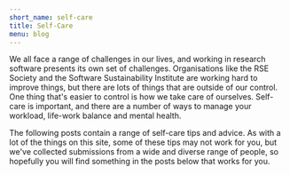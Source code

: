 ```yaml
---
short_name: self-care
title: Self-Care
menu: blog
---
```


We all face a range of challenges in our lives, and working in research software presents
its own set of challenges. Organisations like the RSE Society and the Software Sustainability Institute
are working hard to improve things, but there are lots of things that are outside of our control.
One thing that's easier to control is how we take care of ourselves. Self-care is important,
and there are a number of ways to manage your workload, life-work balance and mental health.

The following posts contain a range of self-care tips and advice.
As with a lot of the things on this site, some of these tips may not work for you,
but we've collected submissions from a wide and diverse range of people, so hopefully you
will find something in the posts below that works for you.
